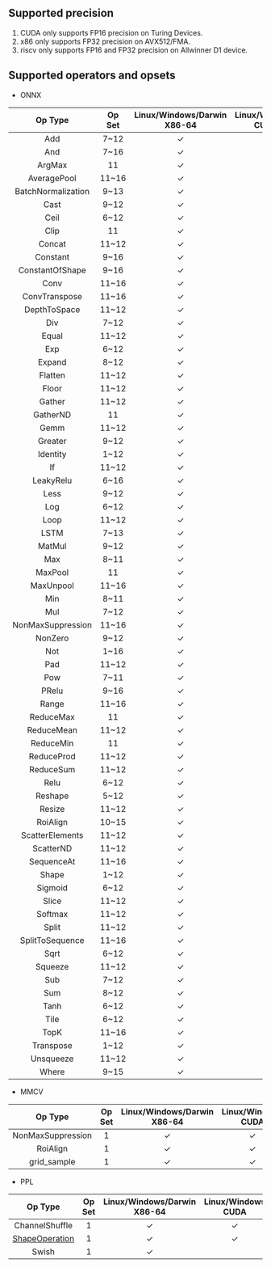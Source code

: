 ## Supported precision

1. CUDA only supports FP16 precision on Turing Devices.
2. x86 only supports FP32 precision on AVX512/FMA.
3. riscv only supports FP16 and FP32 precision on Allwinner D1 device.

## Supported operators and opsets

* ONNX

| Op Type            | Op Set | Linux/Windows/Darwin X86-64 | Linux/Windows CUDA | Linux RISCV |
|:------------------:|:------:|:---------------------------:|:------------------:|:-----------:|
| Add                | 7~12   | &check;                     | &check;            | &check;     |
| And                | 7~16   | &check;                     | &check;            | &check;     |
| ArgMax             | 11     | &check;                     | &check;            | &check;     |
| AveragePool        | 11~16  | &check;                     | &check;            | &check;     |
| BatchNormalization | 9~13   | &check;                     | &check;            |             |
| Cast               | 9~12   | &check;                     | &check;            |             |
| Ceil               | 6~12   | &check;                     | &check;            |             |
| Clip               | 11     | &check;                     | &check;            | &check;     |
| Concat             | 11~12  | &check;                     | &check;            | &check;     |
| Constant           | 9~16   | &check;                     |                    |             |
| ConstantOfShape    | 9~16   | &check;                     | &check;            | &check;     |
| Conv               | 11~16  | &check;                     | &check;            | &check;     |
| ConvTranspose      | 11~16  | &check;                     | &check;            | &check;     |
| DepthToSpace       | 11~12  | &check;                     | &check;            |             |
| Div                | 7~12   | &check;                     | &check;            | &check;     |
| Equal              | 11~12  | &check;                     | &check;            | &check;     |
| Exp                | 6~12   | &check;                     | &check;            |
| Expand             | 8~12   | &check;                     | &check;            | &check;     |
| Flatten            | 11~12  | &check;                     | &check;            | &check;     |
| Floor              | 11~12  | &check;                     | &check;            |             |
| Gather             | 11~12  | &check;                     | &check;            | &check;     |
| GatherND           | 11     | &check;                     | &check;            |             |
| Gemm               | 11~12  | &check;                     | &check;            | &check;     |
| Greater            | 9~12   | &check;                     | &check;            |             |
| Identity           | 1~12   | &check;                     | &check;            |             |
| If                 | 11~12  | &check;                     | &check;            |             |
| LeakyRelu          | 6~16   | &check;                     | &check;            | &check;     |
| Less               | 9~12   | &check;                     | &check;            | &check;     |
| Log                | 6~12   | &check;                     | &check;            |             |
| Loop               | 11~12  | &check;                     | &check;            |             |
| LSTM               | 7~13   | &check;                     | &check;            |             |
| MatMul             | 9~12   | &check;                     | &check;            |             |
| Max                | 8~11   | &check;                     | &check;            |             |
| MaxPool            | 11     | &check;                     | &check;            | &check;     |
| MaxUnpool          | 11~16  | &check;                     | &check;            |             |
| Min                | 8~11   | &check;                     | &check;            |             |
| Mul                | 7~12   | &check;                     | &check;            | &check;     |
| NonMaxSuppression  | 11~16  | &check;                     | &check;            | &check;     |
| NonZero            | 9~12   | &check;                     | &check;            |             |
| Not                | 1~16   | &check;                     | &check;            |             |
| Pad                | 11~12  | &check;                     | &check;            |             |
| Pow                | 7~11   | &check;                     | &check;            |             |
| PRelu              | 9~16   | &check;                     |                    |             |
| Range              | 11~16  | &check;                     | &check;            | &check;     |
| ReduceMax          | 11     | &check;                     | &check;            | &check;     |
| ReduceMean         | 11~12  | &check;                     | &check;            | &check;     |
| ReduceMin          | 11     | &check;                     | &check;            | &check;     |
| ReduceProd         | 11~12  | &check;                     | &check;            |             |
| ReduceSum          | 11~12  | &check;                     | &check;            | &check;     |
| Relu               | 6~12   | &check;                     | &check;            | &check;     |
| Reshape            | 5~12   | &check;                     | &check;            | &check;     |
| Resize             | 11~12  | &check;                     | &check;            | &check;     |
| RoiAlign           | 10~15  | &check;                     | &check;            |             |
| ScatterElements    | 11~12  | &check;                     | &check;            |             |
| ScatterND          | 11~12  | &check;                     | &check;            | &check;     |
| SequenceAt         | 11~16  | &check;                     | &check;            |             |
| Shape              | 1~12   | &check;                     | &check;            | &check;     |
| Sigmoid            | 6~12   | &check;                     | &check;            | &check;     |
| Slice              | 11~12  | &check;                     | &check;            | &check;     |
| Softmax            | 11~12  | &check;                     | &check;            | &check;     |
| Split              | 11~12  | &check;                     | &check;            | &check;     |
| SplitToSequence    | 11~16  | &check;                     | &check;            |             |
| Sqrt               | 6~12   | &check;                     | &check;            |             |
| Squeeze            | 11~12  | &check;                     | &check;            | &check;     |
| Sub                | 7~12   | &check;                     | &check;            | &check;     |
| Sum                | 8~12   | &check;                     |                    |             |
| Tanh               | 6~12   | &check;                     | &check;            |             |
| Tile               | 6~12   | &check;                     | &check;            | &check;     |
| TopK               | 11~16  | &check;                     | &check;            | &check;     |
| Transpose          | 1~12   | &check;                     | &check;            | &check;     |
| Unsqueeze          | 11~12  | &check;                     | &check;            | &check;     |
| Where              | 9~15   | &check;                     | &check;            | &check;     |

* MMCV

| Op Type           | Op Set | Linux/Windows/Darwin X86-64 | Linux/Windows CUDA | Linux RISCV  |
|:-----------------:|:------:|:---------------------------:|:------------------:|:------------:|
| NonMaxSuppression | 1      | &check;                     | &check;            |              |
| RoiAlign          | 1      | &check;                     | &check;            | &check;      |
| grid_sample       | 1      | &check;                     | &check;            |              |

* PPL

| Op Type                              | Op Set | Linux/Windows/Darwin X86-64 | Linux/Windows CUDA | Linux RISCV |
|:------------------------------------:|:------:|:---------------------------:|:------------------:|:-----------:|
| ChannelShuffle                       | 1      | &check;                     | &check;            | &check;     |
| [ShapeOperation](shape_operation.md) | 1      | &check;                     | &check;            | &check;     |
| Swish                                | 1      | &check;                     |                    |             |
